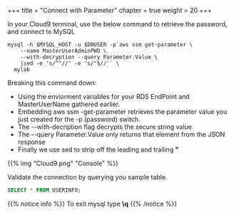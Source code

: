+++
title = "Connect with Parameter"
chapter = true
weight = 20
+++

In your Cloud9 terminal, use the below command to retrieve the password, and connect to MySQL

```
mysql -h $MYSQL_HOST -u $DBUSER -p`aws ssm get-parameter \
    --name MasterUserAdminPWD \
    --with-decryption --query Parameter.Value \
    |sed -e 's/^"//' -e 's/"$//'` \
  mylab
```

Breaking this command down:

- Using the enviorment variables for your RDS EndPoint and MasterUserName gathered earlier. 
- Embedding aws ssm -get-parameter retrieves the parameter value you just created for the -p (password) switch.
- The --with-decription flag decrypts the secure string value
- The --query Parameter.Value only returns that element from the JSON response
- Finally we use sed to strip off the leading and trailing **"**

{{% img "Cloud9.png" "Console" %}} 

Validate the connection by querying you sample table.
``` sql
SELECT * FROM USERINFO;
```
{{% notice info %}}
To exit mysql type **\q**
{{% /notice %}}  

